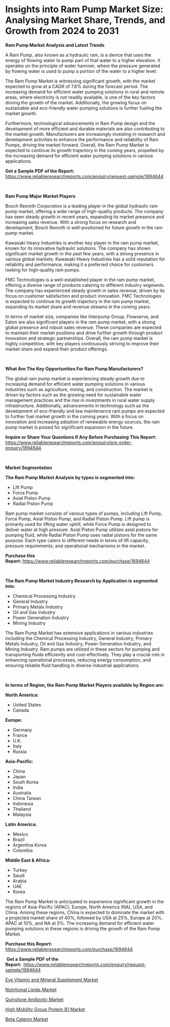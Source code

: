 <p><h1>Insights into Ram Pump Market Size: Analysing Market Share, Trends, and Growth from 2024 to 2031</h1></p><p><strong>Ram Pump Market Analysis and Latest Trends</strong></p>
<p><p>A Ram Pump, also known as a hydraulic ram, is a device that uses the energy of flowing water to pump part of that water to a higher elevation. It operates on the principle of water hammer, where the pressure generated by flowing water is used to pump a portion of the water to a higher level.</p><p>The Ram Pump Market is witnessing significant growth, with the market expected to grow at a CAGR of 7.6% during the forecast period. The increasing demand for efficient water pumping solutions in rural and remote areas, where electricity is not readily available, is one of the key factors driving the growth of the market. Additionally, the growing focus on sustainable and eco-friendly water pumping solutions is further fueling the market growth.</p><p>Furthermore, technological advancements in Ram Pump design and the development of more efficient and durable materials are also contributing to the market growth. Manufacturers are increasingly investing in research and development activities to enhance the performance and reliability of Ram Pumps, driving the market forward. Overall, the Ram Pump Market is expected to continue its growth trajectory in the coming years, propelled by the increasing demand for efficient water pumping solutions in various applications.</p></p>
<p><strong>Get a Sample PDF of the Report:&nbsp;</strong> <a href="https://www.reliableresearchreports.com/enquiry/request-sample/1694644">https://www.reliableresearchreports.com/enquiry/request-sample/1694644</a></p>
<p>&nbsp;</p>
<p><strong>Ram Pump Major Market Players</strong></p>
<p><p>Bosch Rexroth Corporation is a leading player in the global hydraulic ram pump market, offering a wide range of high-quality products. The company has seen steady growth in recent years, expanding its market presence and increasing sales revenue. With a strong focus on research and development, Bosch Rexroth is well-positioned for future growth in the ram pump market.</p><p>Kawasaki Heavy Industries is another key player in the ram pump market, known for its innovative hydraulic solutions. The company has shown significant market growth in the past few years, with a strong presence in various global markets. Kawasaki Heavy Industries has a solid reputation for reliability and performance, making it a preferred choice for customers looking for high-quality ram pumps.</p><p>FMC Technologies is a well-established player in the ram pump market, offering a diverse range of products catering to different industry segments. The company has experienced steady growth in sales revenue, driven by its focus on customer satisfaction and product innovation. FMC Technologies is expected to continue its growth trajectory in the ram pump market, expanding its market share and revenue streams in the coming years.</p><p>In terms of market size, companies like Interpump Group, Flowserve, and Eaton are also significant players in the ram pump market, with a strong global presence and robust sales revenue. These companies are expected to maintain their market positions and drive further growth through product innovation and strategic partnerships. Overall, the ram pump market is highly competitive, with key players continuously striving to improve their market share and expand their product offerings.</p></p>
<p>&nbsp;</p>
<p><strong>What Are The Key Opportunities For Ram Pump Manufacturers?</strong></p>
<p><p>The global ram pump market is experiencing steady growth due to increasing demand for efficient water pumping solutions in various industries such as agriculture, mining, and construction. The market is driven by factors such as the growing need for sustainable water management practices and the rise in investments in rural water supply infrastructure. Additionally, advancements in technology such as the development of eco-friendly and low maintenance ram pumps are expected to further fuel market growth in the coming years. With a focus on innovation and increasing adoption of renewable energy sources, the ram pump market is poised for significant expansion in the future.</p></p>
<p><strong>Inquire or Share Your Questions If Any Before Purchasing This Report:</strong> <a href="https://www.reliableresearchreports.com/enquiry/pre-order-enquiry/1694644">https://www.reliableresearchreports.com/enquiry/pre-order-enquiry/1694644</a></p>
<p>&nbsp;</p>
<p><strong>Market Segmentation</strong></p>
<p><strong>The Ram Pump Market Analysis by types is segmented into:</strong></p>
<p><ul><li>Lift Pump</li><li>Force Pump</li><li>Axial Piston Pump</li><li>Radial Piston Pump</li></ul></p>
<p><p>Ram pump market consists of various types of pumps, including Lift Pump, Force Pump, Axial Piston Pump, and Radial Piston Pump. Lift pump is primarily used for lifting water uphill, while Force Pump is designed to deliver water at high pressure. Axial Piston Pump utilizes axial pistons for pumping fluid, while Radial Piston Pump uses radial pistons for the same purpose. Each type caters to different needs in terms of lift capacity, pressure requirements, and operational mechanisms in the market.</p></p>
<p><strong>Purchase this Report:&nbsp;</strong><a href="https://www.reliableresearchreports.com/purchase/1694644">https://www.reliableresearchreports.com/purchase/1694644</a></p>
<p>&nbsp;</p>
<p><strong>The Ram Pump Market Industry Research by Application is segmented into:</strong></p>
<p><ul><li>Chemical Processing Industry</li><li>General Industry</li><li>Primary Metals Industry</li><li>Oil and Gas Industry</li><li>Power Generation Industry</li><li>Mining Industry</li></ul></p>
<p><p>The Ram Pump Market has extensive applications in various industries including the Chemical Processing Industry, General Industry, Primary Metals Industry, Oil and Gas Industry, Power Generation Industry, and Mining Industry. Ram pumps are utilized in these sectors for pumping and transporting fluids efficiently and cost-effectively. They play a crucial role in enhancing operational processes, reducing energy consumption, and ensuring reliable fluid handling in diverse industrial applications.</p></p>
<p>&nbsp;</p>
<p><strong>In terms of Region, the Ram Pump Market Players available by Region are:</strong></p>
<p>
    <p> <strong> North America: </strong>
        <ul>
            <li>United States</li>
            <li>Canada</li>
        </ul>
        </p> 
    <p> <strong> Europe: </strong>
        <ul>
            <li>Germany</li>
            <li>France</li>
            <li>U.K.</li>
            <li>Italy</li>
            <li>Russia</li>
        </ul>
        </p> 
    <p> <strong> Asia-Pacific: </strong>
        <ul>
            <li>China</li>
            <li>Japan</li>
            <li>South Korea</li>
            <li>India</li>
            <li>Australia</li>
            <li>China Taiwan</li>
            <li>Indonesia</li>
            <li>Thailand</li>
            <li>Malaysia</li>
        </ul>
        </p> 
    <p> <strong> Latin America: </strong>
        <ul>
            <li>Mexico</li>
            <li>Brazil</li>
            <li>Argentina Korea</li>
            <li>Colombia</li>
        </ul>
        </p> 
    <p> <strong> Middle East & Africa: </strong>
        <ul>
            <li>Turkey</li>
            <li>Saudi</li>
            <li>Arabia</li>
            <li>UAE</li>
            <li>Korea</li>
        </ul>
    </p>
    </p>
<p><p>The Ram Pump Market is anticipated to experience significant growth in the regions of Asia-Pacific (APAC), Europe, North America (NA), USA, and China. Among these regions, China is expected to dominate the market with a projected market share of 40%, followed by USA at 25%, Europe at 20%, APAC at 10%, and NA at 5%. The increasing demand for efficient water pumping solutions in these regions is driving the growth of the Ram Pump Market.</p></p>
<p><strong>Purchase this Report: </strong><a href="https://www.reliableresearchreports.com/purchase/1694644">https://www.reliableresearchreports.com/purchase/1694644</a></p>
<p>&nbsp;<strong>Get a Sample PDF of the Report:&nbsp;&nbsp;</strong><a href="https://www.reliableresearchreports.com/enquiry/request-sample/1694644">https://www.reliableresearchreports.com/enquiry/request-sample/1694644</a></p>
<p><strong></strong></p>
<p><p><a href="https://medium.com/@vidyap2912/eye-vitamin-and-mineral-supplement-market-size-and-market-trends-complete-industry-overview-2024-38c08bb1583a">Eye Vitamin and Mineral Supplement Market</a></p><p><a href="https://medium.com/@magaliortiz1955/nutritional-lipids-market-furnishes-information-on-market-share-market-trends-and-market-growth-3f8da6b08bf9">Nutritional Lipids Market</a></p><p><a href="https://medium.com/@magaliortiz1955/quinolone-antibiotic-market-trends-and-market-analysis-forecasted-for-period-2024-2031-f58200a9bc20">Quinolone Antibiotic Market</a></p><p><a href="https://medium.com/@marcellakin2023/high-mobility-group-protein-b1-market-research-report-its-history-and-forecast-2024-to-2031-f205af648106">High Mobility Group Protein B1 Market</a></p><p><a href="https://medium.com/@marcellakin2023/beta-catenin-market-report-reveals-the-latest-trends-and-growth-opportunities-of-this-market-7cc54cd8f7aa">Beta Catenin Market</a></p></p>